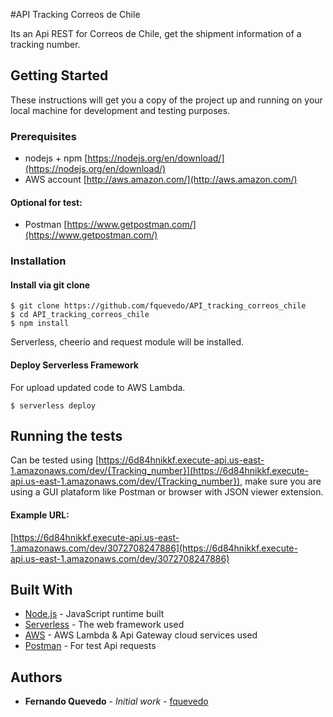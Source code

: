 #API Tracking Correos de Chile

Its an Api REST for Correos de Chile, get the shipment information of a tracking number.

## Getting Started

These instructions will get you a copy of the project up and running on your local machine for development and testing purposes.

### Prerequisites

* nodejs + npm [https://nodejs.org/en/download/](https://nodejs.org/en/download/)
* AWS account [http://aws.amazon.com/](http://aws.amazon.com/)

#### Optional for test:
* Postman [https://www.getpostman.com/](https://www.getpostman.com/)

### Installation

#### Install via git clone

```
$ git clone https://github.com/fquevedo/API_tracking_correos_chile
$ cd API_tracking_correos_chile
$ npm install 
```
Serverless, cheerio and request module will be installed.

#### Deploy Serverless Framework

For upload updated code to AWS Lambda.

```
$ serverless deploy
```

## Running the tests

Can be tested using [https://6d84hnikkf.execute-api.us-east-1.amazonaws.com/dev/{Tracking_number}](https://6d84hnikkf.execute-api.us-east-1.amazonaws.com/dev/{Tracking_number}), make sure you are using a GUI plataform like Postman or browser with JSON viewer extension.  

#### Example URL:
 [https://6d84hnikkf.execute-api.us-east-1.amazonaws.com/dev/3072708247886](https://6d84hnikkf.execute-api.us-east-1.amazonaws.com/dev/3072708247886)


## Built With

* [Node.js](https://nodejs.org/es/) - JavaScript runtime built 
* [Serverless](https://serverless.com/framework/docs/) - The web framework used
* [AWS](https://aws.amazon.com) - AWS Lambda & Api Gateway cloud services used
* [Postman](https://www.getpostman.com/) - For test Api requests

## Authors

* **Fernando Quevedo** - *Initial work* - [fquevedo](https://github.com/fquevedo)

